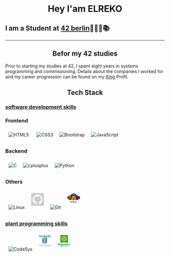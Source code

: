 
<h1 align="center"><span style="color: withe;"> Hey I'am ELREKO </span></h1>

## I am a Student at [42 berlin](https://42berlin.de/)👨🏻‍💻📚


---


<h2 align="center">Befor my 42 studies</h2>

Prior to starting my studies at 42, I spent eight years in systems programming and commissioning. Details about the companies I worked for and my career progression can be found on my [Xing](https://www.xing.com/profile/Rene_Kost3/web_profiles?sc_o=navigation_profile_icon&sc_o_PropActionOrigin=navigation_neffi_100&expandNeffi=true) Profil.


<h2 align="center"> Tech Stack </h2>
<h3><span style="text-decoration: underline;">software development skills</span></h3>



### Frontend
<img style="margin: 10px" src="https://profilinator.rishav.dev/skills-assets/html5-original-wordmark.svg" alt="HTML5" height="40" width="40"/> <img style="margin: 10px" src="https://profilinator.rishav.dev/skills-assets/css3-original-wordmark.svg" alt="CSS3" height="40" /><img style="margin: 10px" src="https://profilinator.rishav.dev/skills-assets/bootstrap-plain.svg" alt="Bootstrap" height="40"/><img style="margin: 10px" src="https://profilinator.rishav.dev/skills-assets/javascript-original.svg" alt="JavaScript" height="40"/>

### Backend
<img style="margin: 10px" src="https://profilinator.rishav.dev/skills-assets/c-original.svg" alt="C" width="40"  height="40"/><img style="margin: 10px" src="https://profilinator.rishav.dev/skills-assets/cplusplus-original.svg" alt="cplusplus" width="40" height="40"/><img style="margin: 10px" src="https://profilinator.rishav.dev/skills-assets/python-original.svg" alt="Python" height="40" />

### Others 
<img style="margin: 10px" src="https://profilinator.rishav.dev/skills-assets/linux-original.svg" alt="Linux" height="40" /><img style="margin: 10px" src="pic/GitHub-logo.png" alt="GitHub" width="40" height="40"/><img style="margin: 10px" src="https://profilinator.rishav.dev/skills-assets/git-scm-icon.svg" alt="Git" height="40" /><img style="margin: 10px" src="pic/Microsoft_Visual_Basic_for_Applications_logo.png" alt="VBA" height="40" />

<h3><span style="text-decoration: underline;">plant programming skills</span></h3>

<img style="margin: 10px" src="https://upload.wikimedia.org/wikipedia/commons/8/86/Codesys_Logo.svg" alt="CodeSys" height="40" /><img style="margin: 10px" src="pic/Tia.png" alt="CodeSys" height="40" /><img style="margin: 10px" src="pic/SoMachine.png" alt="CodeSys" height="40" />





<!--
**ELREKO/ELREKO** is a ✨ _special_ ✨ repository because its `README.md` (this file) appears on your GitHub profile.

Here are some ideas to get you started:

- 🔭 I’m currently working on ...
- 🌱 I’m currently learning ...
- 👯 I’m looking to collaborate on ...
- 🤔 I’m looking for help with ...
- 💬 Ask me about ...
- 📫 How to reach me: ...
- 😄 Pronouns: ...
- ⚡ Fun fact: ...
-->

